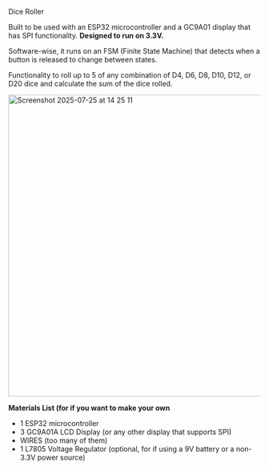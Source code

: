 Dice Roller

Built to be used with an ESP32 microcontroller and a GC9A01 display that has SPI functionality. **Designed to run on 3.3V.** 

Software-wise, it runs on an FSM (Finite State Machine) that detects when a button is released to change between states.

Functionality to roll up to 5 of any combination of D4, D6, D8, D10, D12, or D20 dice and calculate the sum of the dice rolled.

<img width="744" height="603" alt="Screenshot 2025-07-25 at 14 25 11" src="https://github.com/user-attachments/assets/806d127d-be9d-4f38-bc6e-2d3e5409163c" />

**Materials List (for if you want to make your own**
- 1 ESP32 microcontroller
- 3 GC9A01A LCD Display (or any other display that supports SPI)
- WIRES (too many of them)
- 1 L7805 Voltage Regulator (optional, for if using a 9V battery or a non-3.3V power source)

